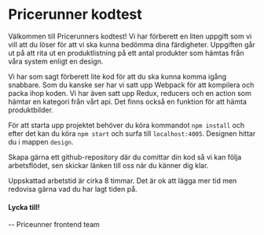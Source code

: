 # Pricerunner kodtest

Välkommen till Pricerunners kodtest! Vi har förberett en liten uppgift som vi vill att du löser
för att vi ska kunna bedömma dina färdigheter. Uppgiften går ut på att rita ut en produktlistning
på ett antal produkter som hämtas från våra system enligt en design.


Vi har som sagt förberett lite kod för att du ska kunna komma igång snabbare. Som du kanske ser har
vi satt upp Webpack för att kompilera och packa ihop koden. Vi har även satt upp Redux, reducers och
en action som hämtar en kategori från vårt api. Det finns också en funktion för att hämta produktbilder.

För att starta upp projektet behöver du köra kommandot `npm install` och efter det kan du köra
`npm start` och surfa till `localhost:4005`. Designen hittar du i mappen `design`.

Skapa gärna ett github-repository där du comittar din kod så vi kan följa arbetsflödet, sen skickar
länken till oss när du känner dig klar.

Uppskattad arbetstid är cirka 8 timmar. Det är ok att lägga mer tid men redovisa gärna vad du har lagt tiden på.

#### Lycka till!

-- Priceunner frontend team
